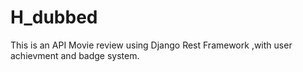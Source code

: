 # H_dubbed
This is an API Movie review using Django Rest Framework ,with user achievment and badge system.
